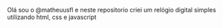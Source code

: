 Olá sou o @matheuusfl e neste repositorio criei um relógio digital simples utilizando html, css e javascript
